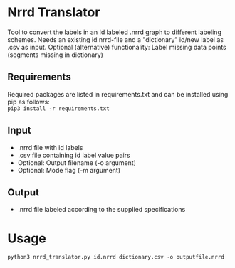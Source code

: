 # Nrrd Translator
Tool to convert the labels in an Id labeled .nrrd graph to different labeling schemes.
Needs an existing id nrrd-file and a "dictionary" id/new label as .csv as input.
Optional (alternative) functionality: Label missing data points (segments missing in dictionary)

## Requirements
Required packages are listed in requirements.txt and can be installed using pip as follows:\
`pip3 install -r requirements.txt`

## Input
- .nrrd file with id labels
- .csv file containing id label value pairs
- Optional: Output filename (-o argument)
- Optional: Mode flag (-m argument)

## Output
- .nrrd file labeled according to the supplied specifications

# Usage
`python3 nrrd_translator.py id.nrrd dictionary.csv -o outputfile.nrrd`
